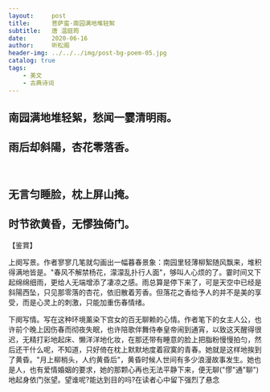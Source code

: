 ```yaml
---
layout:     post
title:      菩萨蛮·南园满地堆轻絮 
subtitle:   唐 温庭筠
date:       2020-06-16
author:     听松阁
header-img: ../../../img/post-bg-poem-05.jpg
catalog: true
tags:
    - 美文
    - 古典诗词
---
```


## 南园满地堆轻絮，愁闻一霎清明雨。
## 雨后却斜陽，杏花零落香。
&nbsp;
## 无言匀睡脸，枕上屏山掩。
## 时节欲黄昏，无憀独倚门。

【鉴賞】

上阕写景。作者寥寥几笔就勾画出一幅暮春景象：南园里轻薄柳絮随风飘来，堆积得满地皆是。"春风不解禁杨花，濛濛乱扑行人面"，够叫人心烦的了。霎时间又下起绵绵细雨，更给人无端增添了凄凉之感。雨总算是停下来了，可是天空中已经是斜陽西坠，只见那零落的杏花，依旧散着芳香。但落花之香给予人的并不是美的享受，而是心灵上的刺激，只能加重伤春情绪。

下阕写情。写在这种环境薰染下宫女的百无聊赖的心情。作者笔下的女主人公，也许前个晚上因伤春而彻夜失眠，也许陪歌伴舞侍奉皇帝闹到通宵，以致这天醒得很迟，无精打彩地起床、懒洋洋地化妆，在那还带有睡意的脸上把脂粉慢慢拍匀，然后还干什么呢，不知道，只好倚在枕上默默地度着寂寞的青春。她就是这样地挨到了黄昏。"月上柳梢头，人约黄昏后"，黄昏时候人世间有多少浪漫故事发生。她也是人，也有爱情婚姻的要求，她的那颗心再也无法平静下来，便无聊("憀"通"聊")地起身依门张望。望谁呢?能达到目的吗?在读者心中留下强烈了悬念


